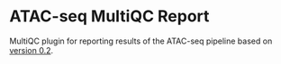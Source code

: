 # ATAC-seq MultiQC Report
MultiQC plugin for reporting results of the ATAC-seq pipeline based on [version 0.2](https://github.com/berguner/atacseq_pipeline).

